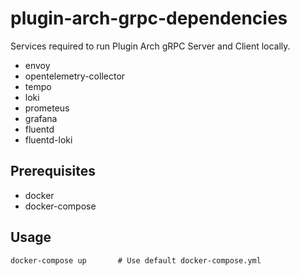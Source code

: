 # plugin-arch-grpc-dependencies

Services required to run Plugin Arch gRPC Server and Client locally.

- envoy
- opentelemetry-collector
- tempo
- loki
- prometeus
- grafana
- fluentd
- fluentd-loki

## Prerequisites

- docker
- docker-compose

## Usage

```
docker-compose up       # Use default docker-compose.yml
```
